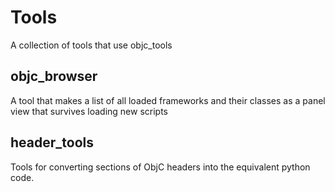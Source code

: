 # Tools
A collection of tools that use objc_tools

## objc_browser
A tool that makes a list of all loaded frameworks and their classes as a panel view that survives loading new scripts

## header_tools
Tools for converting sections of ObjC headers into the equivalent python code.
